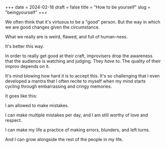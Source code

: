+++
date = 2024-02-18
draft = false
title = "How to be yourself"
slug = "beingyourself"
+++

We often think that it's virtuous to be a "good" person. But the way in which we are good changes given the circumstance.

What we really are is weird, flawed, and full of human-ness. 

It's better this way.

In order to really get good at their craft, improvisers drop the awareness that the audience is watching and judging. They *have* to. The quality of their improv depends on it.

It's mind blowing how hard it is to accept this. It's so challenging that I even developed a mantra that I often recite to myself when my mind starts cycling through embarrassing and cringy memories. 

It goes like this:

I am allowed to make mistakes. 

I can make multiple mistakes per day, and I am still worthy of love and respect.

I can make my life a practice of making errors, blunders, and left turns.

And I can grow alongside the rest of the people in my life.


